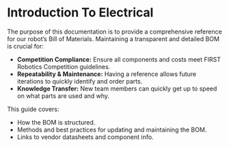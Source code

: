 # Introduction To Electrical

The purpose of this documentation is to provide a comprehensive reference for our robot’s Bill of Materials. Maintaining a transparent and detailed BOM is crucial for:

- **Competition Compliance:** Ensure all components and costs meet FIRST Robotics Competition guidelines.
- **Repeatability & Maintenance:** Having a reference allows future iterations to quickly identify and order parts.
- **Knowledge Transfer:** New team members can quickly get up to speed on what parts are used and why.

This guide covers:
- How the BOM is structured.
- Methods and best practices for updating and maintaining the BOM.
- Links to vendor datasheets and component info.
